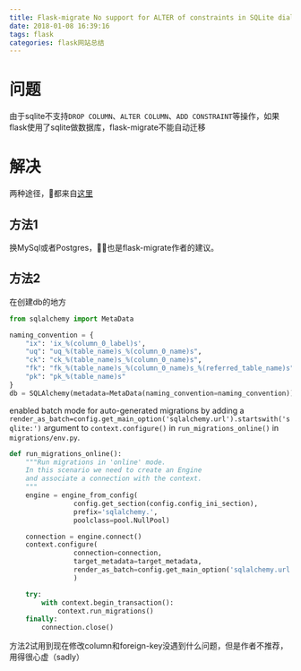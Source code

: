 ```yaml
---
title: Flask-migrate No support for ALTER of constraints in SQLite dialect
date: 2018-01-08 16:39:16
tags: flask
categories: flask网站总结
---
```


# 问题
由于sqlite不支持`DROP COLUMN`、`ALTER COLUMN`、`ADD CONSTRAINT`等操作，如果flask使用了sqlite做数据库，flask-migrate不能自动迁移

# 解决
两种途径，都来自[这里](https://github.com/miguelgrinberg/Flask-Migrate/issues/61)
## 方法1
换MySql或者Postgres，也是flask-migrate作者的建议。
## 方法2
在创建db的地方
```python
from sqlalchemy import MetaData

naming_convention = {
    "ix": 'ix_%(column_0_label)s',
    "uq": "uq_%(table_name)s_%(column_0_name)s",
    "ck": "ck_%(table_name)s_%(column_0_name)s",
    "fk": "fk_%(table_name)s_%(column_0_name)s_%(referred_table_name)s",
    "pk": "pk_%(table_name)s"
}
db = SQLAlchemy(metadata=MetaData(naming_convention=naming_convention))
```
enabled batch mode for auto-generated migrations by adding a `render_as_batch=config.get_main_option('sqlalchemy.url').startswith('sqlite:')` argument to `context.configure()` in `run_migrations_online()` in `migrations/env.py`.
```python
def run_migrations_online():
    """Run migrations in 'online' mode.
    In this scenario we need to create an Engine
    and associate a connection with the context.
    """
    engine = engine_from_config(
                config.get_section(config.config_ini_section),
                prefix='sqlalchemy.',
                poolclass=pool.NullPool)

    connection = engine.connect()
    context.configure(
                connection=connection,
                target_metadata=target_metadata,
                render_as_batch=config.get_main_option('sqlalchemy.url').startswith('sqlite:///')
                )

    try:
        with context.begin_transaction():
            context.run_migrations()
    finally:
        connection.close()
```
方法2试用到现在修改column和foreign-key没遇到什么问题，但是作者不推荐，用得很心虚（sadly）
